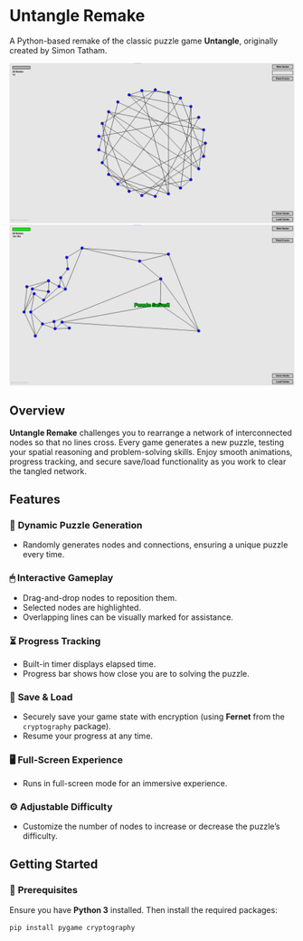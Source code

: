 # Untangle Remake  

A Python-based remake of the classic puzzle game **Untangle**, originally created by Simon Tatham.  

![1](https://github.com/OliverW147/Untangle/blob/main/image2.png?raw=true)  
![2](https://github.com/OliverW147/Untangle/blob/main/image.png?raw=true)  

## Overview  
**Untangle Remake** challenges you to rearrange a network of interconnected nodes so that no lines cross. Every game generates a new puzzle, testing your spatial reasoning and problem-solving skills. Enjoy smooth animations, progress tracking, and secure save/load functionality as you work to clear the tangled network.  

## Features  

### 🎲 **Dynamic Puzzle Generation**  
- Randomly generates nodes and connections, ensuring a unique puzzle every time.  

### 🖱 **Interactive Gameplay**  
- Drag-and-drop nodes to reposition them.  
- Selected nodes are highlighted.  
- Overlapping lines can be visually marked for assistance.  

### ⏳ **Progress Tracking**  
- Built-in timer displays elapsed time.  
- Progress bar shows how close you are to solving the puzzle.  

### 💾 **Save & Load**  
- Securely save your game state with encryption (using **Fernet** from the `cryptography` package).  
- Resume your progress at any time.  

### 🖥 **Full-Screen Experience**  
- Runs in full-screen mode for an immersive experience.  

### ⚙ **Adjustable Difficulty**  
- Customize the number of nodes to increase or decrease the puzzle’s difficulty.  

## Getting Started  

### 🔧 **Prerequisites**  
Ensure you have **Python 3** installed. Then install the required packages:  
```sh
pip install pygame cryptography
